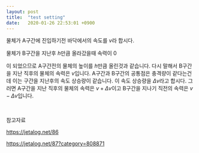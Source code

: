 ```yaml
---
layout: post
title:  "test setting"
date:   2020-01-26 22:53:01 +0900
---
```

물체가 A구간에 진입하기전 바닥에서의 속도를 $v$라 합시다.

물체가 B구간을 지난후 $h$만큼 올라갔을때 속력이 0

이 되었으므로 A구간전의 물체의 높이를 $h$만큼 올린것과 같습니다. 다시 말해서 B구간을 지난 직후의 물체의 속력은 $v$입니다. A구간과 B구간의 공통점은 충격량이 같다는건데 이는 구간을 지난후의 속도 상승량이 같습니다. 이 속도 상승량을 $\Delta v$라고 합시다. 그러면 A구간을 지난 직후의 물체의 속력은 $v+\Delta v$이고 B구간을 지나기 직전의 속력은 $v-\Delta v$입니다. 

​

참고자료

https://jetalog.net/86

https://jetalog.net/87?category=808871